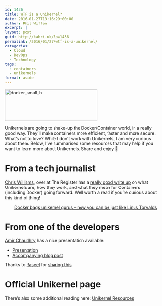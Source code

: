 ```yaml
---
id: 1436
title: WTF is a Unikernel?
date: 2016-01-27T13:16:29+00:00
author: Phil Wiffen
excerpt: |
layout: post
guid: http://kabri.uk/?p=1436
permalink: /2016/01/27/wtf-is-a-unikernel/
categories:
  - Cloud
  - DevOps
  - Technology
tags:
  - containers
  - unikernels
format: aside
---
```

<img loading="lazy" class="alignnone wp-image-1443 size-medium" src="http://kabri.uk/wp-content/uploads/2016/01/docker_small_h-300x104.png" alt="docker_small_h" width="300" height="104" />

Unikernels are going to shake-up the Docker/Container world, in a really good way. They&#8217;ll make containers more efficient, faster and more secure. What&#8217;s not to love? While I don&#8217;t work with Unikernels, I am very curious about them. Below, I&#8217;ve summarised some resources that may help if you want to learn more about Unikernels. Share and enjoy 🙂

# From a tech journalist

[Chris Williams](https://twitter.com/diodesign), over at The Register has a [really good write up](http://www.theregister.co.uk/2016/01/21/docker_buys_unikernel/) on what Unikernels are, how they work, and what they mean for Containers (including Docker) going forward. Well worth a read if you&#8217;re curious about this kind of thing!

<p style="padding-left: 30px;">
  <a href="http://www.theregister.co.uk/2016/01/21/docker_buys_unikernel/">Docker bags unikernel gurus – now you can be just like Linus Torvalds</a>
</p>

# From one of the developers

[Amir Chaudhry](https://twitter.com/amirmc) has a nice presentation available:

  * [Presentation](https://speakerdeck.com/amirmc/unikernels-and-hyper-elastic-clouds)
  * [Accompanying blog post](http://amirchaudhry.com/codemesh2015/)

Thanks to [Raseel](https://twitter.com/raseel) for [sharing this](https://twitter.com/raseel/status/694036545251053568)

# Official Unikernel page

There&#8217;s also some additional reading here: [Unikernel Resources](http://unikernel.org/resources/)